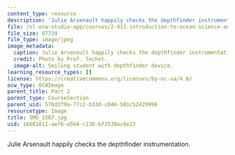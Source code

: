 ```yaml
---
content_type: resource
description: 'Julie Arsenault happily checks the depthfinder instrumentation. '
file: /ol-ocw-studio-app/courses/2-011-introduction-to-ocean-science-and-engineering-spring-2006/16681811aef6a5b4c136bf2530ac6e23_IMG_1587.jpg
file_size: 67734
file_type: image/jpeg
image_metadata:
  caption: Julie Arsenault happily checks the depthfinder instrumentation.
  credit: Photo by Prof. Techet.
  image-alt: Smiling student with depthfinder device.
learning_resource_types: []
license: https://creativecommons.org/licenses/by-nc-sa/4.0/
ocw_type: OCWImage
parent_title: Part 2
parent_type: CourseSection
parent_uid: 57bd3f9a-77c2-b33d-c046-501c52429998
resourcetype: Image
title: IMG_1587.jpg
uid: 16681811-aef6-a5b4-c136-bf2530ac6e23
---
```

Julie Arsenault happily checks the depthfinder instrumentation. 